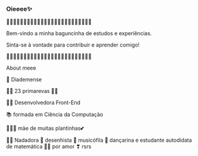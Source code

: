 ### Oieeee✨
🌼🌼🌼🌼🌼🌼🌼🌼🌼🌼🌼🌼🌼🌼🌼🌼🌼🌼🌼🌼🌼🌼🌼🌼🌼

Bem-vindo a minha baguncinha de estudos e experiências.

Sinta-se à vontade para contribuir e aprender comigo!

🌼🌼🌼🌼🌼🌼🌼🌼🌼🌼🌼🌼🌼🌼🌼🌼🌼🌼🌼🌼🌼🌼🌼🌼🌼

About meee

👑 Diademense

🌸🌸 23 primarevas 🌸🌸

👩‍💻 Desenvolvedora Front-End

📚 formada em Ciência da Computação

🌻🌿🌼 mãe de muitas plantinhas💕

🏊‍♀️ Nadadora 🎨 desenhista 🎵 musicófila 💃 dançarina e estudante autodidata de matemática 👩‍🏫 por amor ❣ rsrs
